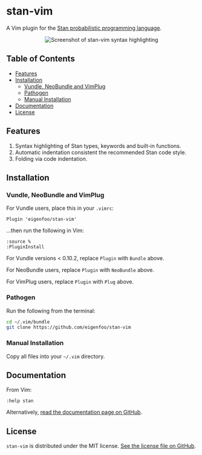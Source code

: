 # stan-vim

A Vim plugin for the [Stan probabilistic programming
language](https://mc-stan.org/).

<p align="center">
  <img src="https://raw.github.com/eigenfoo/stan-vim/master/screenshots/screenshot.png" alt="Screenshot of stan-vim syntax highlighting">
</p>

## Table of Contents

- [Features](#features)
- [Installation](#installation)
  - [Vundle, NeoBundle and VimPlug](#vundle-neobundle-and-vimplug)
  - [Pathogen](#pathogen)
  - [Manual Installation](#manual-installation)
- [Documentation](#documentation)
- [License](#license)

## Features

1. Syntax highlighting of Stan types, keywords and built-in functions.
1. Automatic indentation consistent the recommended Stan code style.
1. Folding via code indentation.

## Installation

### Vundle, NeoBundle and VimPlug

For Vundle users, place this in your `.vimrc`:

```
Plugin 'eigenfoo/stan-vim'
```

...then run the following in Vim:

```
:source %
:PluginInstall
```

For Vundle versions < 0.10.2, replace `Plugin` with `Bundle` above.

For NeoBundle users, replace `Plugin` with `NeoBundle` above.

For VimPlug users, replace `Plugin` with `Plug` above.

### Pathogen

Run the following from the terminal:

```bash
cd ~/.vim/bundle
git clone https://github.com/eigenfoo/stan-vim
```

### Manual Installation

Copy all files into your `~/.vim` directory.

## Documentation

From Vim:

```
:help stan
```

Alternatively, [read the documentation page on
GitHub](https://github.com/eigenfoo/stan-vim/blob/master/doc/stan.txt).

## License

`stan-vim` is distributed under the MIT license. [See the license file on
GitHub](https://github.com/eigenfoo/stan-vim/blob/master/LICENSE).
